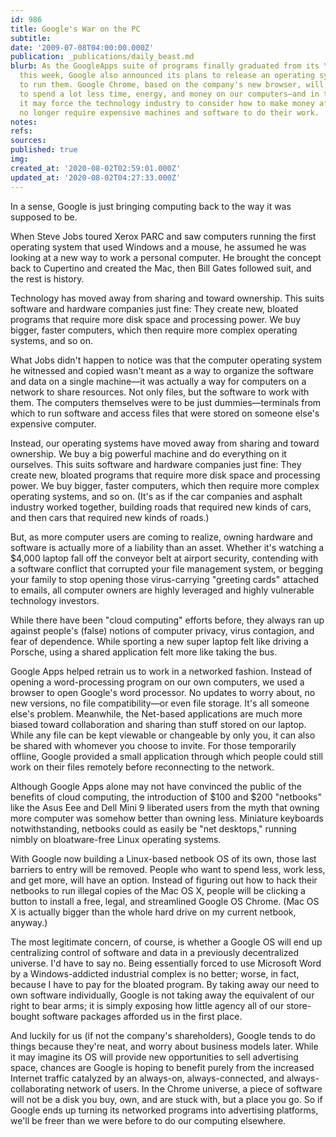 ```yaml
---
id: 986
title: Google's War on the PC
subtitle: 
date: '2009-07-08T04:00:00.000Z'
publication: _publications/daily_beast.md
blurb: As the GoogleApps suite of programs finally graduated from its \"beta\" status
  this week, Google also announced its plans to release an operating system on which
  to run them. Google Chrome, based on the company's new browser, will invite us all
  to spend a lot less time, energy, and money on our computers—and in the process,
  it may force the technology industry to consider how to make money after people
  no longer require expensive machines and software to do their work.
notes: 
refs: 
sources: 
published: true
img: 
created_at: '2020-08-02T02:59:01.000Z'
updated_at: '2020-08-02T04:27:33.000Z'
---
```

In a sense, Google is just bringing computing back to the way it was supposed to be.

When Steve Jobs toured Xerox PARC and saw computers running the first operating system that used Windows and a mouse, he assumed he was looking at a new way to work a personal computer. He brought the concept back to Cupertino and created the Mac, then Bill Gates followed suit, and the rest is history.

Technology has moved away from sharing and toward ownership. This suits software and hardware companies just fine: They create new, bloated programs that require more disk space and processing power. We buy bigger, faster computers, which then require more complex operating systems, and so on.

What Jobs didn't happen to notice was that the computer operating system he witnessed and copied wasn't meant as a way to organize the software and data on a single machine—it was actually a way for computers on a network to share resources. Not only files, but the software to work with them. The computers themselves were to be just dummies—terminals from which to run software and access files that were stored on someone else's expensive computer.

Instead, our operating systems have moved away from sharing and toward ownership. We buy a big powerful machine and do everything on it ourselves. This suits software and hardware companies just fine: They create new, bloated programs that require more disk space and processing power. We buy bigger, faster computers, which then require more complex operating systems, and so on. (It's as if the car companies and asphalt industry worked together, building roads that required new kinds of cars, and then cars that required new kinds of roads.)

But, as more computer users are coming to realize, owning hardware and software is actually more of a liability than an asset. Whether it's watching a $4,000 laptop fall off the conveyor belt at airport security, contending with a software conflict that corrupted your file management system, or begging your family to stop opening those virus-carrying "greeting cards" attached to emails, all computer owners are highly leveraged and highly vulnerable technology investors.

While there have been "cloud computing" efforts before, they always ran up against people's (false) notions of computer privacy, virus contagion, and fear of dependence. While sporting a new super laptop felt like driving a Porsche, using a shared application felt more like taking the bus.

Google Apps helped retrain us to work in a networked fashion. Instead of opening a word-processing program on our own computers, we used a browser to open Google's word processor. No updates to worry about, no new versions, no file compatibility—or even file storage. It's all someone else's problem. Meanwhile, the Net-based applications are much more biased toward collaboration and sharing than stuff stored on our laptop. While any file can be kept viewable or changeable by only you, it can also be shared with whomever you choose to invite. For those temporarily offline, Google provided a small application through which people could still work on their files remotely before reconnecting to the network.

Although Google Apps alone may not have convinced the public of the benefits of cloud computing, the introduction of $100 and $200 "netbooks" like the Asus Eee and Dell Mini 9 liberated users from the myth that owning more computer was somehow better than owning less. Miniature keyboards notwithstanding, netbooks could as easily be "net desktops," running nimbly on bloatware-free Linux operating systems.

With Google now building a Linux-based netbook OS of its own, those last barriers to entry will be removed. People who want to spend less, work less, and get more, will have an option. Instead of figuring out how to hack their netbooks to run illegal copies of the Mac OS X, people will be clicking a button to install a free, legal, and streamlined Google OS Chrome. (Mac OS X is actually bigger than the whole hard drive on my current netbook, anyway.)

The most legitimate concern, of course, is whether a Google OS will end up centralizing control of software and data in a previously decentralized universe. I'd have to say no. Being essentially forced to use Microsoft Word by a Windows-addicted industrial complex is no better; worse, in fact, because I have to pay for the bloated program. By taking away our need to own software individually, Google is not taking away the equivalent of our right to bear arms; it is simply exposing how little agency all of our store-bought software packages afforded us in the first place.

And luckily for us (if not the company's shareholders), Google tends to do things because they're neat, and worry about business models later. While it may imagine its OS will provide new opportunities to sell advertising space, chances are Google is hoping to benefit purely from the increased Internet traffic catalyzed by an always-on, always-connected, and always-collaborating network of users. In the Chrome universe, a piece of software will not be a disk you buy, own, and are stuck with, but a place you go. So if Google ends up turning its networked programs into advertising platforms, we'll be freer than we were before to do our computing elsewhere.
